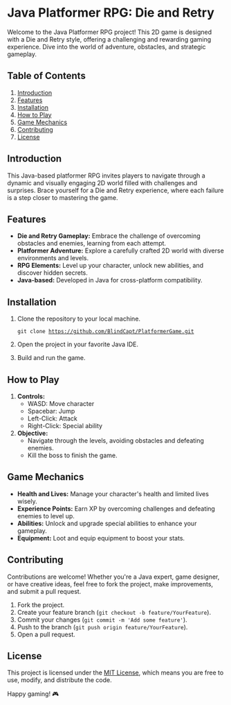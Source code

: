 # Java Platformer RPG: Die and Retry

Welcome to the Java Platformer RPG project! This 2D game is designed with a Die and Retry style, offering a challenging and rewarding gaming experience. Dive into the world of adventure, obstacles, and strategic gameplay.

## Table of Contents

1. [Introduction](https://github.com/BlindCapt/RPG_Platformer#introduction)
2. [Features](https://github.com/BlindCapt/RPG_Platformer#features)
3. [Installation](https://github.com/BlindCapt/RPG_Platformer#installation)
4. [How to Play](https://github.com/BlindCapt/RPG_Platformerf#how-to-play)
5. [Game Mechanics](https://github.com/BlindCapt/RPG_Platformer#game-mechanics)
6. [Contributing](https://github.com/BlindCapt/RPG_Platformer#contributing)
7. [License](https://github.com/BlindCapt/RPG_Platformer#license)

## Introduction

This Java-based platformer RPG invites players to navigate through a dynamic and visually engaging 2D world filled with challenges and surprises. Brace yourself for a Die and Retry experience, where each failure is a step closer to mastering the game.

## Features

* **Die and Retry Gameplay:** Embrace the challenge of overcoming obstacles and enemies, learning from each attempt.
* **Platformer Adventure:** Explore a carefully crafted 2D world with diverse environments and levels.
* **RPG Elements:** Level up your character, unlock new abilities, and discover hidden secrets.
* **Java-based:** Developed in Java for cross-platform compatibility.

## Installation

1. Clone the repository to your local machine.

   <code class="!whitespace-pre hljs language-bash">git clone https://github.com/BlindCapt/PlatformerGame.git</code>
   </code></div></div></pre>
2. Open the project in your favorite Java IDE.
3. Build and run the game.

## How to Play

1. **Controls:**
   * WASD: Move character
   * Spacebar: Jump
   * Left-Click: Attack
   * Right-Click: Special ability
2. **Objective:**
   * Navigate through the levels, avoiding obstacles and defeating enemies.
   * Kill the boss to finish the game.

## Game Mechanics

* **Health and Lives:** Manage your character's health and limited lives wisely.
* **Experience Points:** Earn XP by overcoming challenges and defeating enemies to level up.
* **Abilities:** Unlock and upgrade special abilities to enhance your gameplay.
* **Equipment:** Loot and equip equipment to boost your stats.

## Contributing

Contributions are welcome! Whether you're a Java expert, game designer, or have creative ideas, feel free to fork the project, make improvements, and submit a pull request.

1. Fork the project.
2. Create your feature branch (`git checkout -b feature/YourFeature`).
3. Commit your changes (`git commit -m 'Add some feature'`).
4. Push to the branch (`git push origin feature/YourFeature`).
5. Open a pull request.

## License

This project is licensed under the [MIT License](https://en.wikipedia.org/wiki/MIT_License), which means you are free to use, modify, and distribute the code.

Happy gaming! 🎮
